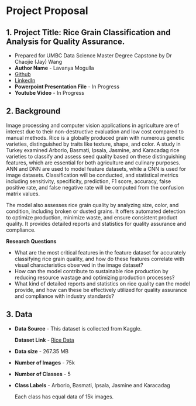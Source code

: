 # Project Proposal

## 1. Project Title: Rice Grain Classification and Analysis for Quality Assurance.
- Prepared for UMBC Data Science Master Degree Capstone by Dr Chaojie (Jay) Wang
- **Author Name** - Lavanya Mogulla
- [Github]
- [LinkedIn] 
- **Powerpoint Presentation File** - In Progress
- **Youtube Video** - In Progress

[Github]: https://github.com/lavanyamogulla
[Linkedin]: https://www.linkedin.com/in/lavanya-mogulla/

 ## 2. Background
Image processing and computer vision applications in agriculture are of interest due to their non-destructive evaluation and low cost compared to manual methods. Rice is a globally produced grain with numerous genetic varieties, distinguished by traits like texture, shape, and color. A study in Turkey examined Arborio, Basmati, Ipsala, Jasmine, and Karacadag rice varieties to classify and assess seed quality based on these distinguishing features, which are essential for both agriculture and culinary purposes. ANN and DNN are used to model feature datasets, while a CNN is used for image datasets. Classification will be conducted, and statistical metrics including sensitivity, specificity, prediction, F1 score, accuracy, false positive rate, and false negative rate will be computed from the confusion matrix values. 

The model also assesses rice grain quality by analyzing size, color, and condition, including broken or dusted grains. It offers automated detection to optimize production, minimize waste, and ensure consistent product quality. It provides detailed reports and statistics for quality assurance and compliance.

**Research Questions**
- What are the most critical features in the feature dataset for accurately classifying rice grain quality, and how do these features correlate with visual characteristics observed in the image dataset?
- How can the model contribute to sustainable rice production by reducing resource wastage and optimizing production processes?
- What kind of detailed reports and statistics on rice quality can the model provide, and how can these be effectively utilized for quality assurance and compliance with industry standards?

 ## 3. Data

  - **Data Source** - This dataset is collected from Kaggle.

     **Dataset Link** - [Rice Data]
- **Data size** -  267.35 MB
- **Number of Images** - 75k
- **Number of Classes** - 5
- **Class Labels** - Arborio, Basmati, Ipsala, Jasmine and Karacadag
  
   Each class has equal data of 15k images.
  

   
[Rice Data]: https://www.kaggle.com/datasets/muratkokludataset/rice-image-dataset
